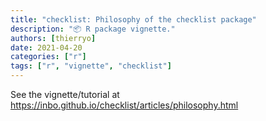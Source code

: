 ```yaml
---
title: "checklist: Philosophy of the checklist package"
description: "📦 R package vignette."
authors: [thierryo]
date: 2021-04-20
categories: ["r"]
tags: ["r", "vignette", "checklist"]
---
```


See the vignette/tutorial at <https://inbo.github.io/checklist/articles/philosophy.html>
